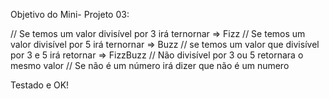 Objetivo do Mini- Projeto 03: 

// Se temos um valor divisível por 3 irá ternornar => Fizz
// Se temos um valor divisível por 5 irá ternornar => Buzz
// se temos um valor que divisível por 3 e 5 irá retornar => FizzBuzz
// Não divisível por 3 ou 5 retornara o mesmo valor
// Se não é um número irá dizer que não é um numero 

Testado e OK!
